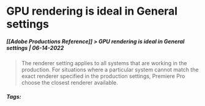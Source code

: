 # GPU rendering is ideal in General settings
##### [[Adobe Productions Reference]] > GPU rendering is ideal in General settings | 06-14-2022

> The renderer setting applies to all systems that are working in the production. For situations where a particular system cannot match the exact renderer specified in the production settings, Premiere Pro choose the closest renderer available.

##### Tags: 